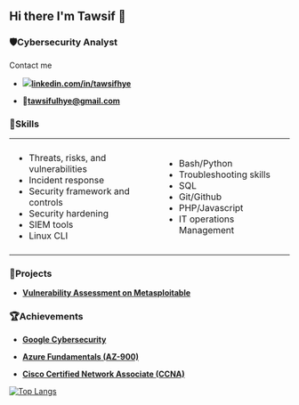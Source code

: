 


 <h2> Hi there I'm Tawsif 👋 </h2>

 <h3>🛡️Cybersecurity Analyst</h3>

<p>Contact me</p>

<b>

- <img src="https://img.icons8.com/?size=100&id=13930&format=png&color=000000"><a href="linkedin.com/in/tawsifhye">linkedin.com/in/tawsifhye</a> 

</b>

<b>

- 📩tawsifulhye@gmail.com

</b>

<h3>🧰Skills</h3>          

<table style="border: none;">
  <tr>
    <td style="border: none; padding: 8px;">
        <ul>
            <li>Threats, risks, and vulnerabilities </li>  
            <li>Incident response </li>  
            <li>Security framework and controls</li> 
            <li>Security hardening</li> 
            <li>SIEM tools</li> 
            <li>Linux CLI</li> 
        </ul>
    </td>
    <td style="border: none; padding: 8px;">
        <ul>
            <li>Bash/Python</li>  
            <li>Troubleshooting skills </li>  
            <li>SQL</li>
            <li>Git/Github</li>
            <li>PHP/Javascript</li>
            <li>IT operations Management</li>
        </ul>
    </td>
  </tr>
</table>

<h3>📝Projects</h3>

<b>

- [Vulnerability Assessment on Metasploitable](https://github.com/tawsifhye/Vulnerability_Assessment_Metasploitable) 

</b>

<b>


</b>
<h3>🏆Achievements</h3>

<b>

- [Google Cybersecurity](https://www.coursera.org/account/accomplishments/specialization/HPCGAR04IW0Y) 

</b>

<b>

- [Azure Fundamentals (AZ-900)](https://learn.microsoft.com/api/credentials/share/en-us/MohammadTawsifUlHyeChowdhury-9540/6387972EC17D4612?sharingId=68B4B57714DC9789) 

</b>


<b>

- [Cisco Certified Network Associate (CCNA)](https://www.youracclaim.com/badges/17f69f52-d7ec-4cef-ae6a-557fe6a07d94/linked_in_profile) 

</b>

[![Top Langs](https://github-readme-stats.vercel.app/api/top-langs/?username=tawsifhye&show_icons=true&theme=radical&layout=compact)](https://github.com/anuraghazra/github-readme-stats)

<!-- ![Profile Views](https://komarev.com/ghpvc/?username=tawsifhye&style=flat-square) -->

<!-- ![Github Status](https://github-readme-stats.vercel.app/api?username=tawsifhye&show_icons=true&theme=radical) -->